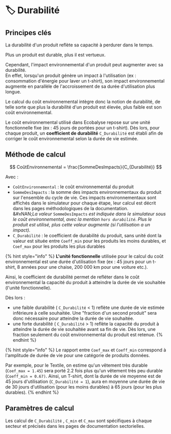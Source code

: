 # 🏷️ Durabilité

## Principes clés

La durabilité d'un produit reflète sa capacité à perdurer dans le temps.&#x20;

Plus un produit est durable, plus il est vertueux.

Cependant, l'impact environnemental d'un produit peut augmenter avec sa durabilité. \
En effet, lorsqu'un produit génère un impact à l'utilisation (ex : consommation d'énergie pour laver un t-shirt), son impact environnemental augmente en parallèle de l'accroissement de sa durée d'utilisation plus longue.

Le calcul du coût environnemental intègre donc la notion de durabilité, de telle sorte que plus la durabilité d'un produit est élevée, plus faible est son coût environnemental.

Le coût environnemental utilisé dans Ecobalyse repose sur une unité fonctionnelle fixe (ex : 45 jours de portées pour un t-shirt). Dès lors, pour chaque produit, un **coefficient de durabilité** `C_Durabilité` est établi afin de corriger le coût environnemental selon la durée de vie estimée.

## Méthode de calcul&#x20;

$$
CoûtEnvironnemental = \frac{SommeDesImpacts}{C_{Durabilité}}
$$

Avec :&#x20;

* `CoûtEnvironnemental` : le coût environnemental du produit
* `SommeDesImpacts` : la somme des impacts environnementaux du produit sur l'ensemble du cycle de vie. Ces impacts environnementaux sont affichés dans le simulateur pour chaque étape, leur calcul est décrit dans les pages méthodologiques de la documentation. \
  &#xNAN;_&#x4C;a valeur_ `SommeDesImpacts` _est indiquée dans le simulateur sous le coût environnemental, avec la mention `hors durabilité`. Plus le produit est utilisé, plus cette valeur augmente (si l'utilisation a un impact)._&#x20;
* `C_Durabilité` : le coefficient de durabilité du produit, sans unité dont la valeur est située entre `Coeff_min` pour les produits les moins durables, et `Coef_max`  pour les produits les plus durables

{% hint style="info" %}
**L'unité fonctionnelle** utilisée pour le calcul du coût environnemental est une durée d'utilisation fixe (ex : 45 jours pour un t-shirt, 8 années pour une chaise, 200 000 km pour une voiture etc.).

Ainsi,  le coefficient de durabilité permet de refléter dans le coût environnemental la capacité du produit à atteindre la durée de vie souhaitée (l'unité fonctionnelle).&#x20;

Dès lors :&#x20;

* une faible durabilité ( `C_Durabilité` < 1) reflète une durée de vie estimée inférieure à celle souhaitée. Une "fraction d'un second produit" sera donc nécessaire pour atteindre la durée de vie souhaitée.
* une forte durabilité ( `C_Durabilité` > 1) reflète la capacité du produit à atteindre la durée de vie souhaitée avant sa fin de vie. Dès lors, une fraction seulement du coût environnemental du produit est retenue.&#x20;
{% endhint %}

{% hint style="info" %}
Le rapport entre `Coef_max` et `Coeff_min` correspond à l'amplitude de durée de vie pour une catégorie de produits données.

Par exemple, pour le Textile, on estime qu'un vêtement très durable (`Coef_max = 1.45`) sera porté 2.2 fois plus qu'un vêtement très peu durable (`Coeff_min = 0.67)`. Ainsi, un T-shirt, dont la durée de vie moyenne est de 45 jours d'utilisation (`C_Durabilité = 1`), aura en moyenne une durée de vie de 30 jours d'utilisation (pour les moins durables) à 65 jours (pour les plus durables).
{% endhint %}

## Paramètres de calcul  <a href="#calcul-du-coefficient-de-durabilite-c_durabilite" id="calcul-du-coefficient-de-durabilite-c_durabilite"></a>

Les calcul de `C_Durabilité` , `C_min`  et `C_max`  sont spécifiques à chaque secteur et précisés dans les pages de documentation sectorielles.

